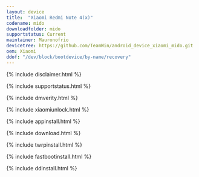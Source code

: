 ```yaml
---
layout: device
title:  "Xiaomi Redmi Note 4(x)"
codename: mido
downloadfolder: mido
supportstatus: Current
maintainer: Mauronofrio
devicetree: https://github.com/TeamWin/android_device_xiaomi_mido.git
oem: Xiaomi
ddof: "/dev/block/bootdevice/by-name/recovery"
---
```


{% include disclaimer.html %}

{% include supportstatus.html %}

{% include dmverity.html %}

{% include xiaomiunlock.html %}

{% include appinstall.html %}

{% include download.html %}

{% include twrpinstall.html %}

{% include fastbootinstall.html %}

{% include ddinstall.html %}
